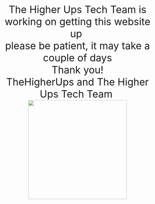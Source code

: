<div style="text-align: center;"><br /></div>
<div style="text-align: center;"><br /></div>
<div style="text-align: center;"><br /></div>
<div style="text-align: center;"><br /></div>
<div style="text-align: center;">
  <font size="6"><br /></font>
</div>
<div style="text-align: center;">
  <font size="6"
    >The Higher Ups Tech Team is working on getting this website up&nbsp;</font
  >
</div>
<div style="text-align: center;">
  <font size="6">please be patient, it may take a couple of days</font>
</div>
<div style="text-align: center;"><font size="6">Thank you!</font></div>
<div style="text-align: center;">
  <font size="6">TheHigherUps and The Higher Ups Tech Team&nbsp;</font>
  <div class="separator" style="clear: both; text-align: center;">
    <a
      href="https://1.bp.blogspot.com/-0Xq9e64VK_A/XuGs-KnoeKI/AAAAAAAAHLg/vE7pap35aQAs0dD6heIu5JhEOR4287pDACK4BGAsYHg/s820/Higher%2BBlack%2Band%2Bwhite.png"
      imageanchor="1"
      style="margin-left: 1em; margin-right: 1em;"
      ><font size="6"
        ><img
          border="0"
          data-original-height="820"
          data-original-width="818"
          height="320"
          src="https://1.bp.blogspot.com/-0Xq9e64VK_A/XuGs-KnoeKI/AAAAAAAAHLg/vE7pap35aQAs0dD6heIu5JhEOR4287pDACK4BGAsYHg/s320/Higher%2BBlack%2Band%2Bwhite.png" /></font
    ></a>
  </div>
</div>
